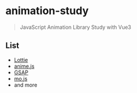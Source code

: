# animation-study

> JavaScript Animation Library Study with Vue3


## List

- [Lottie](https://github.com/airbnb/lottie-web)
- [anime.js](https://github.com/juliangarnier/anime)
- [GSAP](https://github.com/greensock/GSAP)
- [mo.js](https://github.com/mojs/mojs)
- and more